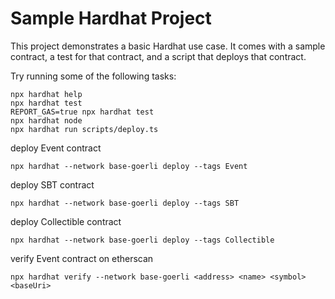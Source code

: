 # Sample Hardhat Project

This project demonstrates a basic Hardhat use case. It comes with a sample contract, a test for that contract, and a script that deploys that contract.

Try running some of the following tasks:

```shell
npx hardhat help
npx hardhat test
REPORT_GAS=true npx hardhat test
npx hardhat node
npx hardhat run scripts/deploy.ts
```

deploy Event contract
```shell
npx hardhat --network base-goerli deploy --tags Event
```

deploy SBT contract
```shell
npx hardhat --network base-goerli deploy --tags SBT
```

deploy Collectible contract
```shell
npx hardhat --network base-goerli deploy --tags Collectible
```

verify Event contract on etherscan
```shell
npx hardhat verify --network base-goerli <address> <name> <symbol> <baseUri>
```